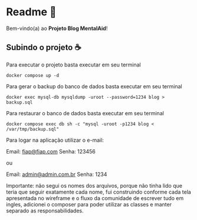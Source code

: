 # Readme 📜

Bem-vindo(a) ao **Projeto Blog MentalAid**!

## Subindo o projeto ☕️

Para executar o projeto basta executar em seu terminal
```shell
docker compose up -d
```

Para gerar o backup do banco de dados basta executar em seu terminal
```shell
docker exec mysql-db mysqldump -uroot --password=1234 blog > backup.sql
```

Para restaurar o banco de dados basta executar em seu terminal
```shell
docker compose exec db sh -c "mysql -uroot -p1234 blog < /var/tmp/backup.sql"
```

Para logar na aplicação utilizar o e-mail: 

Email: fiap@fiap.com
Senha: 123456

ou

Email: admin@admin.com.br
Senha: 1234


Importante: não segui os nomes dos arquivos, porque não tinha lido que teria que seguir exatamente cada nome, fui construindo
conforme cada tela apresentada no wireframe e o fluxo da comunidade de escrever tudo em ingles,
adicionei o composer para poder utilizar as classes e manter separado as responsabilidades.